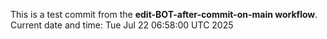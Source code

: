 This is a test commit from the **edit-BOT-after-commit-on-main workflow**.
Current date and time: Tue Jul 22 06:58:00 UTC 2025
